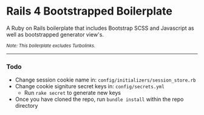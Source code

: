 # Rails 4 Bootstrapped Boilerplate

A Ruby on Rails boilerplate that includes Bootstrap SCSS and Javascript as well as bootstrapped generator view's.

<sub>_Note: This boilerplate excludes Turbolinks._</sub>

---
### Todo

* Change session cookie name in: `config/initializers/session_store.rb`
* Change cookie signiture secret keys in: `config/secrets.yml` 
    * Run `rake secret` to generate new keys 
* Once you have cloned the repo, run `bundle install` within the repo directory